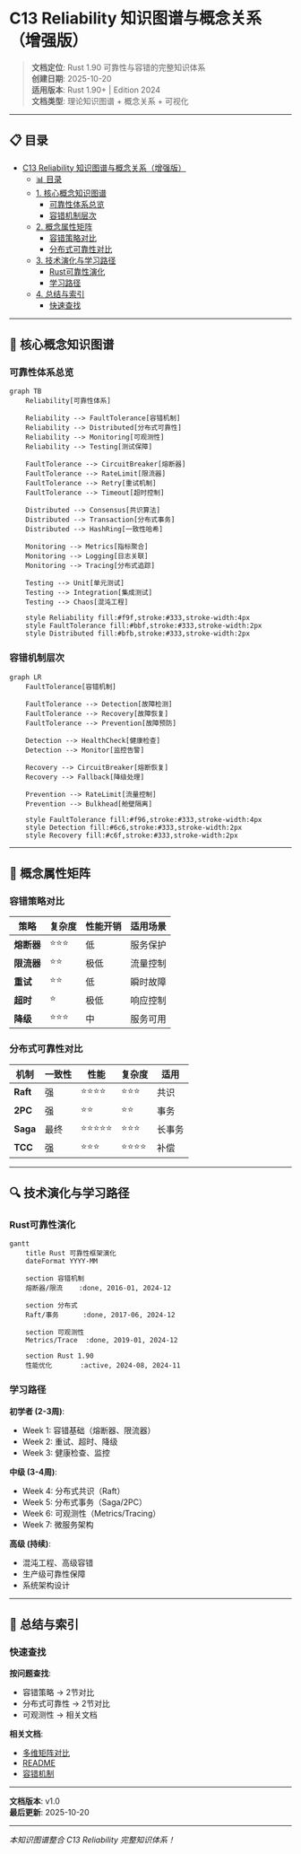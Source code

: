 ﻿# C13 Reliability 知识图谱与概念关系（增强版）

> **文档定位**: Rust 1.90 可靠性与容错的完整知识体系  
> **创建日期**: 2025-10-20  
> **适用版本**: Rust 1.90+ | Edition 2024  
> **文档类型**: 理论知识图谱 + 概念关系 + 可视化

---

## 📋 目录
- [C13 Reliability 知识图谱与概念关系（增强版）](#c13-reliability-知识图谱与概念关系增强版)
  - [📊 目录](#-目录)
  - [1. 核心概念知识图谱](#1-核心概念知识图谱)
    - [可靠性体系总览](#可靠性体系总览)
    - [容错机制层次](#容错机制层次)
  - [2. 概念属性矩阵](#2-概念属性矩阵)
    - [容错策略对比](#容错策略对比)
    - [分布式可靠性对比](#分布式可靠性对比)
  - [3. 技术演化与学习路径](#3-技术演化与学习路径)
    - [Rust可靠性演化](#rust可靠性演化)
    - [学习路径](#学习路径)
  - [4. 总结与索引](#4-总结与索引)
    - [快速查找](#快速查找)

---

## 📖 核心概念知识图谱

### 可靠性体系总览

```mermaid
graph TB
    Reliability[可靠性体系]
    
    Reliability --> FaultTolerance[容错机制]
    Reliability --> Distributed[分布式可靠性]
    Reliability --> Monitoring[可观测性]
    Reliability --> Testing[测试保障]
    
    FaultTolerance --> CircuitBreaker[熔断器]
    FaultTolerance --> RateLimit[限流器]
    FaultTolerance --> Retry[重试机制]
    FaultTolerance --> Timeout[超时控制]
    
    Distributed --> Consensus[共识算法]
    Distributed --> Transaction[分布式事务]
    Distributed --> HashRing[一致性哈希]
    
    Monitoring --> Metrics[指标聚合]
    Monitoring --> Logging[日志关联]
    Monitoring --> Tracing[分布式追踪]
    
    Testing --> Unit[单元测试]
    Testing --> Integration[集成测试]
    Testing --> Chaos[混沌工程]
    
    style Reliability fill:#f9f,stroke:#333,stroke-width:4px
    style FaultTolerance fill:#bbf,stroke:#333,stroke-width:2px
    style Distributed fill:#bfb,stroke:#333,stroke-width:2px
```

### 容错机制层次

```mermaid
graph LR
    FaultTolerance[容错机制]
    
    FaultTolerance --> Detection[故障检测]
    FaultTolerance --> Recovery[故障恢复]
    FaultTolerance --> Prevention[故障预防]
    
    Detection --> HealthCheck[健康检查]
    Detection --> Monitor[监控告警]
    
    Recovery --> CircuitBreaker[熔断恢复]
    Recovery --> Fallback[降级处理]
    
    Prevention --> RateLimit[流量控制]
    Prevention --> Bulkhead[舱壁隔离]
    
    style FaultTolerance fill:#f96,stroke:#333,stroke-width:4px
    style Detection fill:#6c6,stroke:#333,stroke-width:2px
    style Recovery fill:#c6f,stroke:#333,stroke-width:2px
```

---

## 📝 概念属性矩阵

### 容错策略对比

| 策略 | 复杂度 | 性能开销 | 适用场景 |
|------|--------|---------|---------|
| **熔断器** | ⭐⭐⭐ | 低 | 服务保护 |
| **限流器** | ⭐⭐ | 极低 | 流量控制 |
| **重试** | ⭐⭐ | 低 | 瞬时故障 |
| **超时** | ⭐ | 极低 | 响应控制 |
| **降级** | ⭐⭐⭐ | 中 | 服务可用 |

### 分布式可靠性对比

| 机制 | 一致性 | 性能 | 复杂度 | 适用 |
|------|--------|------|--------|------|
| **Raft** | 强 | ⭐⭐⭐⭐ | ⭐⭐⭐ | 共识 |
| **2PC** | 强 | ⭐⭐ | ⭐⭐ | 事务 |
| **Saga** | 最终 | ⭐⭐⭐⭐⭐ | ⭐⭐⭐ | 长事务 |
| **TCC** | 强 | ⭐⭐⭐ | ⭐⭐⭐⭐ | 补偿 |

---

## 🔍 技术演化与学习路径

### Rust可靠性演化

```mermaid
gantt
    title Rust 可靠性框架演化
    dateFormat YYYY-MM
    
    section 容错机制
    熔断器/限流    :done, 2016-01, 2024-12
    
    section 分布式
    Raft/事务      :done, 2017-06, 2024-12
    
    section 可观测性
    Metrics/Trace  :done, 2019-01, 2024-12
    
    section Rust 1.90
    性能优化       :active, 2024-08, 2024-11
```

### 学习路径

**初学者 (2-3周)**:

- Week 1: 容错基础（熔断器、限流器）
- Week 2: 重试、超时、降级
- Week 3: 健康检查、监控

**中级 (3-4周)**:

- Week 4: 分布式共识（Raft）
- Week 5: 分布式事务（Saga/2PC）
- Week 6: 可观测性（Metrics/Tracing）
- Week 7: 微服务架构

**高级 (持续)**:

- 混沌工程、高级容错
- 生产级可靠性保障
- 系统架构设计

---

## 🔧 总结与索引

### 快速查找

**按问题查找**:

- 容错策略 → 2节对比
- 分布式可靠性 → 2节对比
- 可观测性 → 相关文档

**相关文档**:

- [多维矩阵对比](MULTI_DIMENSIONAL_COMPARISON_MATRIX.md)
- [README](../../README.md)
- [容错机制](../features/fault-tolerance.md)

---

**文档版本**: v1.0  
**最后更新**: 2025-10-20

---

*本知识图谱整合 C13 Reliability 完整知识体系！*

